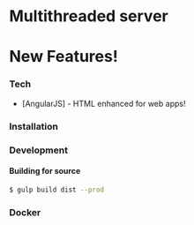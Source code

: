 # Multithreaded server


# New Features!



### Tech

* [AngularJS] - HTML enhanced for web apps!

### Installation


### Development


#### Building for source

```sh
$ gulp build dist --prod
```
### Docker
